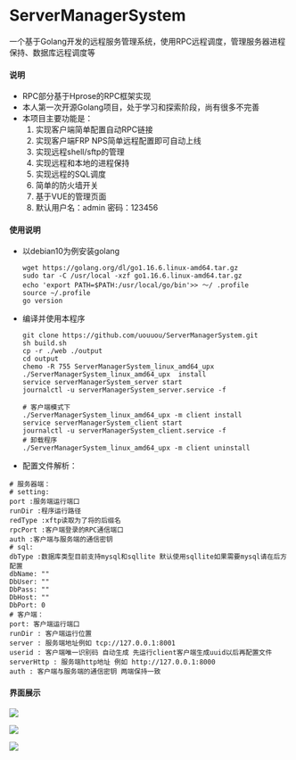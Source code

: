 
# ServerManagerSystem
一个基于Golang开发的远程服务管理系统，使用RPC远程调度，管理服务器进程保持、数据库远程调度等

#### 说明
- RPC部分基于Hprose的RPC框架实现
- 本人第一次开源Golang项目，处于学习和探索阶段，尚有很多不完善
- 本项目主要功能是：
   1. 实现客户端简单配置自动RPC链接
   1. 实现客户端FRP NPS简单远程配置即可自动上线
   1. 实现远程shell/sftp的管理
   1. 实现远程和本地的进程保持
   1. 实现远程的SQL调度
   1. 简单的防火墙开关
   1. 基于VUE的管理页面
   1. 默认用户名：admin 密码：123456

#### 使用说明
- 以debian10为例安装golang

   ```shelL
   wget https://golang.org/dl/go1.16.6.linux-amd64.tar.gz
   sudo tar -C /usr/local -xzf go1.16.6.linux-amd64.tar.gz
   echo 'export PATH=$PATH:/usr/local/go/bin'>> 〜/ .profile
   source ~/.profile
   go version
   ```

- 编译并使用本程序
  ```shelL
  git clone https://github.com/uouuou/ServerManagerSystem.git
  sh build.sh
  cp -r ./web ./output
  cd output
  chemo -R 755 ServerManagerSystem_linux_amd64_upx 
  ./ServerManagerSystem_linux_amd64_upx  install
  service serverManagerSystem_server start
  journalctl -u serverManagerSystem_server.service -f
  ```
  ```shelL
  # 客户端模式下
  ./ServerManagerSystem_linux_amd64_upx -m client install
  service serverManagerSystem_client start
  journalctl -u serverManagerSystem_client.service -f
  # 卸载程序
  ./ServerManagerSystem_linux_amd64_upx -m client uninstall
  ```
 - 配置文件解析：
  ```shelL
  # 服务器端：
  # setting:
  port :服务端运行端口
  runDir :程序运行路径
  redType :xftp读取为了将的后缀名
  rpcPort :客户端登录的RPC通信端口
  auth :客户端与服务端的通信密钥
  # sql:
  dbType :数据库类型目前支持mysql和sqllite 默认使用sqllite如果需要mysql请在后方配置
  dbName: ""
  DbUser: ""
  DbPass: ""
  DbHost: ""
  DbPort: 0
  # 客户端：
  port: 客户端运行端口
  runDir : 客户端运行位置
  server : 服务端地址例如 tcp://127.0.0.1:8001
  userid : 客户端唯一识别码 自动生成 先运行client客户端生成uuid以后再配置文件
  serverHttp : 服务端http地址 例如 http://127.0.0.1:8000
  auth : 客户端与服务端的通信密钥 两端保持一致
   ```

#### 界面展示

![](https://i.lioil.cc/o0o/2021/07/16/cb05fdb0a62eab34.png)

![](https://i.lioil.cc/o0o/2021/07/16/44a0afb55adcce97.png)

![](https://i.lioil.cc/o0o/2021/07/16/03e8c5f739f7037e.png)
